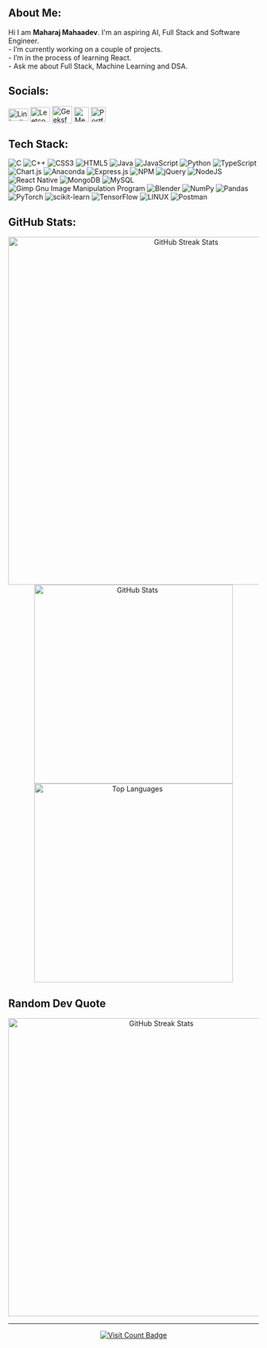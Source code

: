 ## About Me:
Hi I am <b>Maharaj Mahaadev</b>. I'm an aspiring AI, Full Stack and Software Engineer.<br> - I’m currently working on a couple of projects.<br> - I’m in the process of learning React.<br> - Ask me about Full Stack, Machine Learning and DSA.


## Socials:
<p align="left">
<a href="https://www.linkedin.com/in/maharaj-mahaadev/" target="blank"><img align="center" src="https://raw.githubusercontent.com/rahuldkjain/github-profile-readme-generator/master/src/images/icons/Social/linked-in-alt.svg" alt="Linkedin" height="25" width="40" /></a>
<a href="https://leetcode.com/Maharaj_Mahaadev/" target="blank"><img align="center" src="https://raw.githubusercontent.com/rahuldkjain/github-profile-readme-generator/master/src/images/icons/Social/leet-code.svg" alt="Leetcode" height="30" width="40" /></a>
<a href="https://auth.geeksforgeeks.org/user/e20cskkyj" target="blank"><img align="center" src="https://media.geeksforgeeks.org/gfg-gg-logo.svg" alt="GeeksforGeeks" height="35" width="40" /></a>
<a href="https://medium.com/@e20cse085" target="blank"><img align="center" src="https://miro.medium.com/v2/resize:fill:152:152/1*sHhtYhaCe2Uc3IU0IgKwIQ.png" alt="Medium" height="30" width="30" /></a>
<a href="https://maharajmahaadev.github.io/" target="blank"><img align="center" src="https://encrypted-tbn0.gstatic.com/images?q=tbn:ANd9GcQ5_zQS-jCqrJDJTYUet_Koo7HeBTgRjsbe4dciG4o&s" alt="Portfolio Website" height="30" width="30" /></a>
</p>


## Tech Stack:
![C](https://img.shields.io/badge/c-%2300599C.svg?style=for-the-badge&logo=c&logoColor=white) ![C++](https://img.shields.io/badge/c++-%2300599C.svg?style=for-the-badge&logo=c%2B%2B&logoColor=white) ![CSS3](https://img.shields.io/badge/css3-%231572B6.svg?style=for-the-badge&logo=css3&logoColor=white) ![HTML5](https://img.shields.io/badge/html5-%23E34F26.svg?style=for-the-badge&logo=html5&logoColor=white) ![Java](https://img.shields.io/badge/java-%23ED8B00.svg?style=for-the-badge&logo=java&logoColor=white) ![JavaScript](https://img.shields.io/badge/javascript-%23323330.svg?style=for-the-badge&logo=javascript&logoColor=%23F7DF1E) ![Python](https://img.shields.io/badge/python-3670A0?style=for-the-badge&logo=python&logoColor=ffdd54) ![TypeScript](https://img.shields.io/badge/typescript-%23007ACC.svg?style=for-the-badge&logo=typescript&logoColor=white) ![Chart.js](https://img.shields.io/badge/chart.js-F5788D.svg?style=for-the-badge&logo=chart.js&logoColor=white) ![Anaconda](https://img.shields.io/badge/Anaconda-%2344A833.svg?style=for-the-badge&logo=anaconda&logoColor=white) ![Express.js](https://img.shields.io/badge/express.js-%23404d59.svg?style=for-the-badge&logo=express&logoColor=%2361DAFB) ![NPM](https://img.shields.io/badge/NPM-%23000000.svg?style=for-the-badge&logo=npm&logoColor=white) ![jQuery](https://img.shields.io/badge/jquery-%230769AD.svg?style=for-the-badge&logo=jquery&logoColor=white) ![NodeJS](https://img.shields.io/badge/node.js-6DA55F?style=for-the-badge&logo=node.js&logoColor=white) ![React Native](https://img.shields.io/badge/react_native-%2320232a.svg?style=for-the-badge&logo=react&logoColor=%2361DAFB) ![MongoDB](https://img.shields.io/badge/MongoDB-%234ea94b.svg?style=for-the-badge&logo=mongodb&logoColor=white) ![MySQL](https://img.shields.io/badge/mysql-%2300f.svg?style=for-the-badge&logo=mysql&logoColor=white) ![Gimp Gnu Image Manipulation Program](https://img.shields.io/badge/Gimp-657D8B?style=for-the-badge&logo=gimp&logoColor=FFFFFF) ![Blender](https://img.shields.io/badge/blender-%23F5792A.svg?style=for-the-badge&logo=blender&logoColor=white) ![NumPy](https://img.shields.io/badge/numpy-%23013243.svg?style=for-the-badge&logo=numpy&logoColor=white) ![Pandas](https://img.shields.io/badge/pandas-%23150458.svg?style=for-the-badge&logo=pandas&logoColor=white) ![PyTorch](https://img.shields.io/badge/PyTorch-%23EE4C2C.svg?style=for-the-badge&logo=PyTorch&logoColor=white) ![scikit-learn](https://img.shields.io/badge/scikit--learn-%23F7931E.svg?style=for-the-badge&logo=scikit-learn&logoColor=white) ![TensorFlow](https://img.shields.io/badge/TensorFlow-%23FF6F00.svg?style=for-the-badge&logo=TensorFlow&logoColor=white) ![LINUX](https://img.shields.io/badge/Linux-FCC624?style=for-the-badge&logo=linux&logoColor=black) ![Postman](https://img.shields.io/badge/Postman-FF6C37?style=for-the-badge&logo=postman&logoColor=white)
## GitHub Stats:
<div align="center">
      <img src="https://github-readme-streak-stats.herokuapp.com/?user=MaharajMahaadev&theme=nord&hide_border=false" alt="GitHub Streak Stats" width="700">
    <img src="https://github-readme-stats.vercel.app/api?username=MaharajMahaadev&theme=nord&hide_border=false&include_all_commits=true&count_private=true" alt="GitHub Stats" width="400">
    <img src="https://github-readme-stats.vercel.app/api/top-langs/?username=MaharajMahaadev&theme=nord&hide_border=false&include_all_commits=true&count_private=true&layout=compact" alt="Top Languages" width="400">
</div>

## Random Dev Quote
<div align="center">
        <img src="https://quotes-github-readme.vercel.app/api?type=horizontal&theme=dark" alt="GitHub Streak Stats" width="600">
</div>

---
<p align="center">
    <a href="https://visitcount.itsvg.in/api?id=MaharajMahaadev&icon=5&color=6">
        <img src="https://visitcount.itsvg.in/api?id=MaharajMahaadev&icon=5&color=6" alt="Visit Count Badge">
    </a>
</p>


<!-- Proudly created with GPRM ( https://gprm.itsvg.in ) -->
